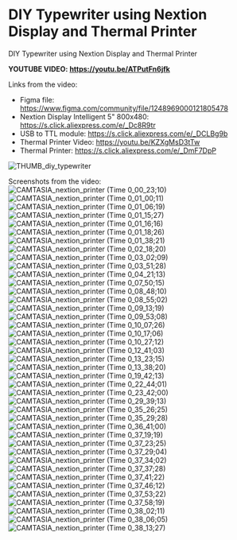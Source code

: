 # DIY Typewriter using Nextion Display and Thermal Printer
DIY Typewriter using Nextion Display and Thermal Printer


**YOUTUBE VIDEO: https://youtu.be/ATPutFn6jfk**


Links from the video:
- Figma file: https://www.figma.com/community/file/1248969000121805478
- Nextion Display Intelligent 5" 800x480: https://s.click.aliexpress.com/e/_Dc8R9tr
- USB to TTL module: https://s.click.aliexpress.com/e/_DCLBg9b
- Thermal Printer Video: https://youtu.be/KZXgMsD3tTw
- Thermal Printer: https://s.click.aliexpress.com/e/_DmF7DpP


![THUMB_diy_typewriter](https://github.com/upiir/diy_typewriter_nextion_display/assets/117754156/f346f663-5d79-4510-8b3e-ac8449b92894)


Screenshots from the video:
![CAMTASIA_nextion_printer (Time 0_00_23;10)](https://github.com/upiir/diy_typewriter_nextion_display/assets/117754156/c6c59bbb-025f-4e18-af3e-90c2faec4ca7)
![CAMTASIA_nextion_printer (Time 0_01_00;11)](https://github.com/upiir/diy_typewriter_nextion_display/assets/117754156/c482adee-5669-4fb0-8634-fb908eb0ffcf)
![CAMTASIA_nextion_printer (Time 0_01_06;19)](https://github.com/upiir/diy_typewriter_nextion_display/assets/117754156/f7f13d37-f0c1-4dc9-ab1b-c65b29d59c72)
![CAMTASIA_nextion_printer (Time 0_01_15;27)](https://github.com/upiir/diy_typewriter_nextion_display/assets/117754156/5a35de5d-506d-499f-b27b-4fe937fe1d50)
![CAMTASIA_nextion_printer (Time 0_01_16;16)](https://github.com/upiir/diy_typewriter_nextion_display/assets/117754156/79dbad92-de3b-413f-962a-271b78ac5e49)
![CAMTASIA_nextion_printer (Time 0_01_18;26)](https://github.com/upiir/diy_typewriter_nextion_display/assets/117754156/e4f726df-996e-482b-9b3a-eca7cfc7752d)
![CAMTASIA_nextion_printer (Time 0_01_38;21)](https://github.com/upiir/diy_typewriter_nextion_display/assets/117754156/c855b3e6-6c93-4c52-8c7c-8ee16339ae61)
![CAMTASIA_nextion_printer (Time 0_02_18;20)](https://github.com/upiir/diy_typewriter_nextion_display/assets/117754156/d80f09c8-7d98-419c-b350-056a5b6ca906)
![CAMTASIA_nextion_printer (Time 0_03_02;09)](https://github.com/upiir/diy_typewriter_nextion_display/assets/117754156/1c4c4f2c-f490-48d3-8150-dff686959ddc)
![CAMTASIA_nextion_printer (Time 0_03_51;28)](https://github.com/upiir/diy_typewriter_nextion_display/assets/117754156/8587b15f-3aa5-4a89-b194-3d4e1e427988)
![CAMTASIA_nextion_printer (Time 0_04_21;13)](https://github.com/upiir/diy_typewriter_nextion_display/assets/117754156/9c0aec66-56ae-4178-9a39-5f752ce9bddb)
![CAMTASIA_nextion_printer (Time 0_07_50;15)](https://github.com/upiir/diy_typewriter_nextion_display/assets/117754156/90592b2c-1577-43b9-9aaf-b7826d4ac392)
![CAMTASIA_nextion_printer (Time 0_08_48;10)](https://github.com/upiir/diy_typewriter_nextion_display/assets/117754156/25db3849-3677-4231-88ee-39bce440c7d1)
![CAMTASIA_nextion_printer (Time 0_08_55;02)](https://github.com/upiir/diy_typewriter_nextion_display/assets/117754156/0a7a3897-d685-4c7e-a216-409ba076443c)
![CAMTASIA_nextion_printer (Time 0_09_13;19)](https://github.com/upiir/diy_typewriter_nextion_display/assets/117754156/f384b046-f6c6-44d9-a15a-026588532670)
![CAMTASIA_nextion_printer (Time 0_09_53;08)](https://github.com/upiir/diy_typewriter_nextion_display/assets/117754156/d826a217-8ae9-43d1-be03-9a725d23929f)
![CAMTASIA_nextion_printer (Time 0_10_07;26)](https://github.com/upiir/diy_typewriter_nextion_display/assets/117754156/048664f2-0aa6-41c8-9abf-64972332989d)
![CAMTASIA_nextion_printer (Time 0_10_17;06)](https://github.com/upiir/diy_typewriter_nextion_display/assets/117754156/c6d3e98f-0bd7-4789-99b9-b854bfcc1dce)
![CAMTASIA_nextion_printer (Time 0_10_27;12)](https://github.com/upiir/diy_typewriter_nextion_display/assets/117754156/077dcf6b-c5e4-4a77-a426-ac6a3abcb009)
![CAMTASIA_nextion_printer (Time 0_12_41;03)](https://github.com/upiir/diy_typewriter_nextion_display/assets/117754156/48bf79b9-5461-43d9-a4a7-0d6124ae97e3)
![CAMTASIA_nextion_printer (Time 0_13_23;15)](https://github.com/upiir/diy_typewriter_nextion_display/assets/117754156/a29eb22a-260a-4f8e-8f74-d9c0d327fce0)
![CAMTASIA_nextion_printer (Time 0_13_38;20)](https://github.com/upiir/diy_typewriter_nextion_display/assets/117754156/433d3270-17f3-4f1b-bac0-e2b34894ff1b)
![CAMTASIA_nextion_printer (Time 0_19_42;13)](https://github.com/upiir/diy_typewriter_nextion_display/assets/117754156/a2a43b05-8f33-40e6-9c4d-7a4a160db618)
![CAMTASIA_nextion_printer (Time 0_22_44;01)](https://github.com/upiir/diy_typewriter_nextion_display/assets/117754156/c04ca641-6db9-4022-a25f-910df9212cf5)
![CAMTASIA_nextion_printer (Time 0_23_42;00)](https://github.com/upiir/diy_typewriter_nextion_display/assets/117754156/936e4262-8bd3-4208-8856-da35edc2066b)
![CAMTASIA_nextion_printer (Time 0_29_39;13)](https://github.com/upiir/diy_typewriter_nextion_display/assets/117754156/ce6c6552-6030-47cb-96d6-78773c4ed05f)
![CAMTASIA_nextion_printer (Time 0_35_26;25)](https://github.com/upiir/diy_typewriter_nextion_display/assets/117754156/c5418ad7-52f5-4e23-8a4f-1c64494ab7ab)
![CAMTASIA_nextion_printer (Time 0_35_29;28)](https://github.com/upiir/diy_typewriter_nextion_display/assets/117754156/e71ae656-9593-440b-b5b6-6e35e7d0b5a6)
![CAMTASIA_nextion_printer (Time 0_36_41;00)](https://github.com/upiir/diy_typewriter_nextion_display/assets/117754156/310d5768-0b36-41df-aae1-ad6bf3ad0d41)
![CAMTASIA_nextion_printer (Time 0_37_19;19)](https://github.com/upiir/diy_typewriter_nextion_display/assets/117754156/637cf5c5-0b8e-4fb1-9fc6-13ac76a4b541)
![CAMTASIA_nextion_printer (Time 0_37_23;25)](https://github.com/upiir/diy_typewriter_nextion_display/assets/117754156/bd907662-a53c-49a4-b2e5-8a41cf6db38c)
![CAMTASIA_nextion_printer (Time 0_37_29;04)](https://github.com/upiir/diy_typewriter_nextion_display/assets/117754156/85102e26-da5a-4ff0-96b4-13a227efea6d)
![CAMTASIA_nextion_printer (Time 0_37_34;02)](https://github.com/upiir/diy_typewriter_nextion_display/assets/117754156/78c6c7d5-547d-4a6b-a3cc-afaa0bca5771)
![CAMTASIA_nextion_printer (Time 0_37_37;28)](https://github.com/upiir/diy_typewriter_nextion_display/assets/117754156/e77817a7-72b5-40be-b734-ec16090dcbc6)
![CAMTASIA_nextion_printer (Time 0_37_41;22)](https://github.com/upiir/diy_typewriter_nextion_display/assets/117754156/4d211a50-f907-4a84-a01d-20eccd8f4526)
![CAMTASIA_nextion_printer (Time 0_37_46;12)](https://github.com/upiir/diy_typewriter_nextion_display/assets/117754156/36c97f3b-c27f-4d71-a10f-577314752c61)
![CAMTASIA_nextion_printer (Time 0_37_53;22)](https://github.com/upiir/diy_typewriter_nextion_display/assets/117754156/60ce94fd-c5a8-48bb-a71b-1a26a0ba79f4)
![CAMTASIA_nextion_printer (Time 0_37_58;19)](https://github.com/upiir/diy_typewriter_nextion_display/assets/117754156/f1e9e0c8-d9ef-42bc-82ba-aa86a1c02fa9)
![CAMTASIA_nextion_printer (Time 0_38_02;11)](https://github.com/upiir/diy_typewriter_nextion_display/assets/117754156/83ee2aa5-b1fd-44ea-984a-cffbf6c58b9e)
![CAMTASIA_nextion_printer (Time 0_38_06;05)](https://github.com/upiir/diy_typewriter_nextion_display/assets/117754156/d77d7fbd-8b6e-46a8-b69e-4afdef2bd023)
![CAMTASIA_nextion_printer (Time 0_38_13;27)](https://github.com/upiir/diy_typewriter_nextion_display/assets/117754156/e5227da1-c420-416b-8fc4-7b1be3882f13)

